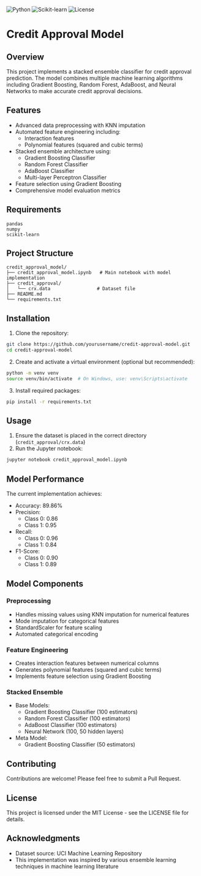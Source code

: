 ![Python](https://img.shields.io/badge/python-3.12-blue.svg)
![Scikit-learn](https://img.shields.io/badge/scikit--learn-latest-orange.svg)
![License](https://img.shields.io/badge/license-MIT-green.svg)

# Credit Approval Model

## Overview
This project implements a stacked ensemble classifier for credit approval prediction. The model combines multiple machine learning algorithms including Gradient Boosting, Random Forest, AdaBoost, and Neural Networks to make accurate credit approval decisions.

## Features
- Advanced data preprocessing with KNN imputation
- Automated feature engineering including:
  - Interaction features
  - Polynomial features (squared and cubic terms)
- Stacked ensemble architecture using:
  - Gradient Boosting Classifier
  - Random Forest Classifier
  - AdaBoost Classifier
  - Multi-layer Perceptron Classifier
- Feature selection using Gradient Boosting
- Comprehensive model evaluation metrics

## Requirements
```
pandas
numpy
scikit-learn
```

## Project Structure
```
credit_approval_model/
├── credit_approval_model.ipynb   # Main notebook with model implementation
├── credit_approval/             
│   └── crx.data                 # Dataset file
├── README.md
└── requirements.txt
```

## Installation
1. Clone the repository:
```bash
git clone https://github.com/yourusername/credit-approval-model.git
cd credit-approval-model
```

2. Create and activate a virtual environment (optional but recommended):
```bash
python -m venv venv
source venv/bin/activate  # On Windows, use: venv\Scripts\activate
```

3. Install required packages:
```bash
pip install -r requirements.txt
```

## Usage
1. Ensure the dataset is placed in the correct directory (`credit_approval/crx.data`)
2. Run the Jupyter notebook:
```bash
jupyter notebook credit_approval_model.ipynb
```

## Model Performance
The current implementation achieves:
- Accuracy: 89.86%
- Precision: 
  - Class 0: 0.86
  - Class 1: 0.95
- Recall:
  - Class 0: 0.96
  - Class 1: 0.84
- F1-Score:
  - Class 0: 0.90
  - Class 1: 0.89

## Model Components

### Preprocessing
- Handles missing values using KNN imputation for numerical features
- Mode imputation for categorical features
- StandardScaler for feature scaling
- Automated categorical encoding

### Feature Engineering
- Creates interaction features between numerical columns
- Generates polynomial features (squared and cubic terms)
- Implements feature selection using Gradient Boosting

### Stacked Ensemble
- Base Models:
  - Gradient Boosting Classifier (100 estimators)
  - Random Forest Classifier (100 estimators)
  - AdaBoost Classifier (100 estimators)
  - Neural Network (100, 50 hidden layers)
- Meta Model:
  - Gradient Boosting Classifier (50 estimators)

## Contributing
Contributions are welcome! Please feel free to submit a Pull Request.

## License
This project is licensed under the MIT License - see the LICENSE file for details.

## Acknowledgments
- Dataset source: UCI Machine Learning Repository
- This implementation was inspired by various ensemble learning techniques in machine learning literature
